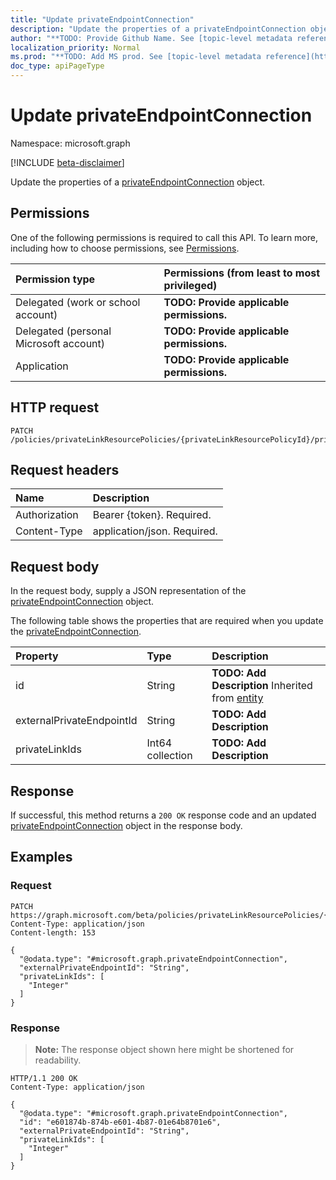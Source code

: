 ```yaml
---
title: "Update privateEndpointConnection"
description: "Update the properties of a privateEndpointConnection object."
author: "**TODO: Provide Github Name. See [topic-level metadata reference](https://msgo.azurewebsites.net/add/document/guidelines/metadata.html#topic-level-metadata)**"
localization_priority: Normal
ms.prod: "**TODO: Add MS prod. See [topic-level metadata reference](https://msgo.azurewebsites.net/add/document/guidelines/metadata.html#topic-level-metadata)**"
doc_type: apiPageType
---
```


# Update privateEndpointConnection
Namespace: microsoft.graph

[!INCLUDE [beta-disclaimer](../../includes/beta-disclaimer.md)]

Update the properties of a [privateEndpointConnection](../resources/privateendpointconnection.md) object.

## Permissions
One of the following permissions is required to call this API. To learn more, including how to choose permissions, see [Permissions](/graph/permissions-reference).

|Permission type|Permissions (from least to most privileged)|
|:---|:---|
|Delegated (work or school account)|**TODO: Provide applicable permissions.**|
|Delegated (personal Microsoft account)|**TODO: Provide applicable permissions.**|
|Application|**TODO: Provide applicable permissions.**|

## HTTP request

<!-- {
  "blockType": "ignored"
}
-->
``` http
PATCH /policies/privateLinkResourcePolicies/{privateLinkResourcePolicyId}/privateEndpointConnections/{privateEndpointConnectionId}
```

## Request headers
|Name|Description|
|:---|:---|
|Authorization|Bearer {token}. Required.|
|Content-Type|application/json. Required.|

## Request body
In the request body, supply a JSON representation of the [privateEndpointConnection](../resources/privateendpointconnection.md) object.

The following table shows the properties that are required when you update the [privateEndpointConnection](../resources/privateendpointconnection.md).

|Property|Type|Description|
|:---|:---|:---|
|id|String|**TODO: Add Description** Inherited from [entity](../resources/entity.md)|
|externalPrivateEndpointId|String|**TODO: Add Description**|
|privateLinkIds|Int64 collection|**TODO: Add Description**|



## Response

If successful, this method returns a `200 OK` response code and an updated [privateEndpointConnection](../resources/privateendpointconnection.md) object in the response body.

## Examples

### Request
<!-- {
  "blockType": "request",
  "name": "update_privateendpointconnection"
}
-->
``` http
PATCH https://graph.microsoft.com/beta/policies/privateLinkResourcePolicies/{privateLinkResourcePolicyId}/privateEndpointConnections/{privateEndpointConnectionId}
Content-Type: application/json
Content-length: 153

{
  "@odata.type": "#microsoft.graph.privateEndpointConnection",
  "externalPrivateEndpointId": "String",
  "privateLinkIds": [
    "Integer"
  ]
}
```


### Response
>**Note:** The response object shown here might be shortened for readability.
<!-- {
  "blockType": "response",
  "truncated": true
}
-->
``` http
HTTP/1.1 200 OK
Content-Type: application/json

{
  "@odata.type": "#microsoft.graph.privateEndpointConnection",
  "id": "e601874b-874b-e601-4b87-01e64b8701e6",
  "externalPrivateEndpointId": "String",
  "privateLinkIds": [
    "Integer"
  ]
}
```

